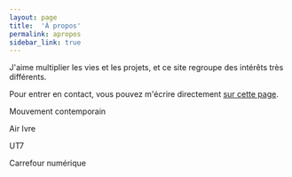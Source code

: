 ```yaml
---
layout: page
title:  'À propos'
permalink: apropos
sidebar_link: true
---
```


J'aime multiplier les vies et les projets, et ce site regroupe des intérêts très différents.

Pour entrer en contact, vous pouvez m'écrire directement [sur cette page](contact.md).

Mouvement contemporain

Air Ivre

UT7

Carrefour numérique

